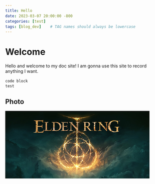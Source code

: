 ```yaml
---
title: Hello
date: 2023-03-07 20:00:00 -800
categories: [test]
tags: [blog_dev]    # TAG names should always be lowercase
---
```


# Welcome

Hello and welcome to my doc site! I am gonna use this site to record anything I want.



```
code block
test
```



## Photo

![elden ring](/assets/pic/header.jpg)